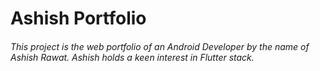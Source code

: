 # Ashish Portfolio

###### This project is the web portfolio of an Android Developer by the name of Ashish Rawat. Ashish holds a keen interest in Flutter stack.
